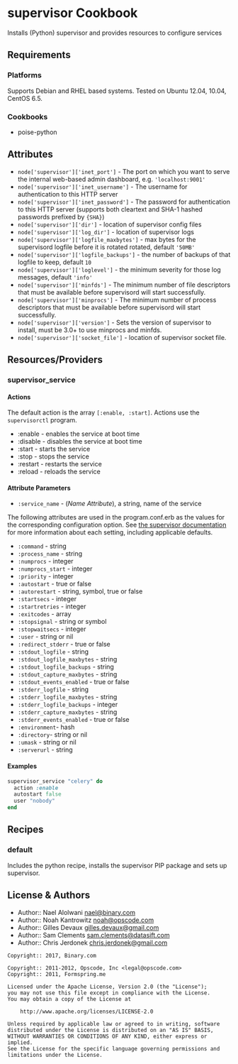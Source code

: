 supervisor Cookbook
===================
Installs (Python) supervisor and provides resources to configure services


Requirements
------------
### Platforms
Supports Debian and RHEL based systems. Tested on Ubuntu 12.04, 10.04, CentOS 6.5.

### Cookbooks
- poise-python


Attributes
----------
- `node['supervisor']['inet_port']` - The port on which you want to serve the internal web-based admin dashboard, e.g. `'localhost:9001'`
- `node['supervisor']['inet_username']` - The username for authentication to this HTTP server
- `node['supervisor']['inet_password']` - The password for authentication to this HTTP server (supports both cleartext and SHA-1 hashed passwords prefixed by `{SHA}`)
- `node['supervisor']['dir']` - location of supervisor config files
- `node['supervisor']['log_dir']` - location of supervisor logs
- `node['supervisor']['logfile_maxbytes']` - max bytes for the supervisord logfile before it is rotated rotated, default `'50MB'`
- `node['supervisor']['logfile_backups']` - the number of backups of that logfile to keep, default `10`
- `node['supervisor']['loglevel']` - the minimum severity for those log messages, default `'info'`
- `node['supervisor']['minfds']` - The minimum number of file descriptors that must be available before supervisord will start successfully.
- `node['supervisor']['minprocs']` - The minimum number of process descriptors that must be available before supervisord will start successfully.
- `node['supervisor']['version']` - Sets the version of supervisor to install, must be 3.0+ to use minprocs and minfds.
- `node['supervisor']['socket_file']` - location of supervisor socket file.


Resources/Providers
-------------------
### supervisor\_service

#### Actions

The default action is the array `[:enable, :start]`. Actions use the `supervisorctl` program.

- :enable - enables the service at boot time
- :disable - disables the service at boot time
- :start - starts the service
- :stop - stops the service
- :restart - restarts the service
- :reload - reloads the service

#### Attribute Parameters

- `:service_name` - (*Name Attribute*), a string, name of the service

The following attributes are used in the program.conf.erb as the values for the corresponding configuration option. See [the supervisor documentation](http://supervisord.org/configuration.html#program-x-section-values) for more information about each setting, including applicable defaults.

- `:command` - string
- `:process_name` - string
- `:numprocs` - integer
- `:numprocs_start` - integer
- `:priority` - integer
- `:autostart` - true or false
- `:autorestart` - string, symbol, true or false
- `:startsecs` - integer
- `:startretries` - integer
- `:exitcodes` - array
- `:stopsignal` - string or symbol
- `:stopwaitsecs` - integer
- `:user` - string or nil
- `:redirect_stderr` - true or false
- `:stdout_logfile` - string
- `:stdout_logfile_maxbytes` - string
- `:stdout_logfile_backups` - string
- `:stdout_capture_maxbytes` - string
- `:stdout_events_enabled` - true or false
- `:stderr_logfile` - string
- `:stderr_logfile_maxbytes` - string
- `:stderr_logfile_backups` - integer
- `:stderr_capture_maxbytes` - string
- `:stderr_events_enabled` - true or false
- `:environment`- hash
- `:directory`- string or nil
- `:umask` - string or nil
- `:serverurl` - string

#### Examples

```ruby
supervisor_service "celery" do
  action :enable
  autostart false
  user "nobody"
end
```


Recipes
-------
### default
Includes the python recipe, installs the supervisor PIP package and sets up supervisor.


License & Authors
-----------------
- Author:: Nael Alolwani <nael@binary.com>
- Author:: Noah Kantrowitz <noah@opscode.com>
- Author:: Gilles Devaux <gilles.devaux@gmail.com>
- Author:: Sam Clements <sam.clements@datasift.com>
- Author:: Chris Jerdonek <chris.jerdonek@gmail.com>

```text
Copyright:: 2017, Binary.com 

Copyright:: 2011-2012, Opscode, Inc <legal@opscode.com>
Copyright:: 2011, Formspring.me

Licensed under the Apache License, Version 2.0 (the "License");
you may not use this file except in compliance with the License.
You may obtain a copy of the License at

    http://www.apache.org/licenses/LICENSE-2.0

Unless required by applicable law or agreed to in writing, software
distributed under the License is distributed on an "AS IS" BASIS,
WITHOUT WARRANTIES OR CONDITIONS OF ANY KIND, either express or implied.
See the License for the specific language governing permissions and
limitations under the License.
```
